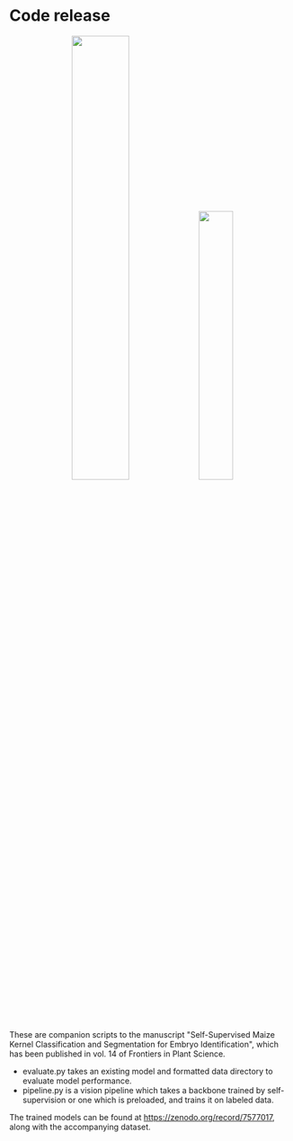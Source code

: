 # Code release

<p align="center">
  <img width="45%" src="https://github.com/user-attachments/assets/f4313292-7e28-4b98-8c39-8c1ba4548509" /> <img width="35%" src="https://github.com/user-attachments/assets/860dd65e-6d9a-4f58-ab36-edc0c8accbea"/>
</p>

These are companion scripts to the manuscript "Self-Supervised Maize Kernel Classification and Segmentation for Embryo Identification", which has been published in vol. 14 of Frontiers in Plant Science.

* evaluate.py takes an existing model and formatted data directory to evaluate model performance.
* pipeline.py is a vision pipeline which takes a backbone trained by self-supervision or one which is preloaded, and trains it on labeled data.

The trained models can be found at https://zenodo.org/record/7577017, along with the accompanying dataset.
